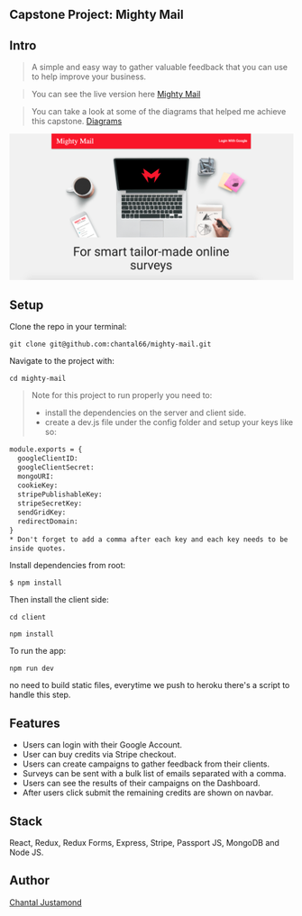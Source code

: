 ## Capstone Project: Mighty Mail

## Intro

> A simple and easy way to gather valuable feedback that you can use to help improve your business.

> You can see the live version here [Mighty Mail](https://blooming-atoll-29030.herokuapp.com/)

> You can take a look at some of the diagrams that helped me achieve this capstone. [Diagrams](/Diagrams)


![Alt text](/Diagrams/Mighty-mail-readme.png?raw=true 'Mighty Mail')


## Setup

Clone the repo in your terminal:

```
git clone git@github.com:chantal66/mighty-mail.git
```

Navigate to the project with:
```
cd mighty-mail
```
> Note for this project to run properly you need to:
>* install the dependencies on the server and client side.
>* create a dev.js file under the config folder and setup your keys like so:

```
module.exports = {
  googleClientID:
  googleClientSecret:
  mongoURI:
  cookieKey:
  stripePublishableKey:
  stripeSecretKey:
  sendGridKey:
  redirectDomain:
}
* Don't forget to add a comma after each key and each key needs to be inside quotes. 
```

Install dependencies from root:
```
$ npm install
```

Then install the client side:

```
cd client
```

```
npm install
```

To run the app:

```
npm run dev
```

no need to build static files, everytime we push to heroku there's a script to handle this step.


## Features
- Users can login with their Google Account.
- User can buy credits via Stripe checkout.
- Users can create campaigns to gather feedback from their clients.
- Surveys can be sent with a bulk list of emails separated with a comma.
- Users can see the results of their campaigns on the Dashboard.
- After users click submit the remaining credits are shown on navbar.

## Stack

React, Redux, Redux Forms, Express, Stripe, Passport JS, MongoDB and Node JS.

## Author

[Chantal Justamond](https://github.com/chantal66)




